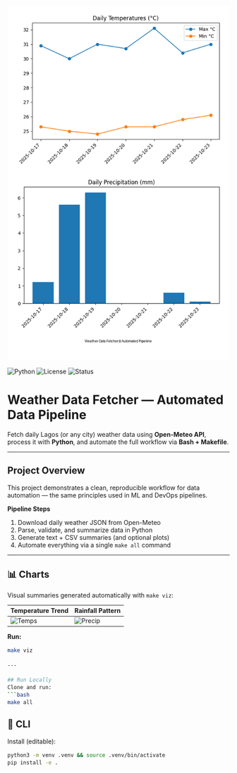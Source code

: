 ![Cover](assets/cover.png)

![Python](https://img.shields.io/badge/Python-3.10%2B-blue)
![License](https://img.shields.io/badge/License-MIT-green)
![Status](https://img.shields.io/badge/Release-v0.1.0-orange)

# Weather Data Fetcher — Automated Data Pipeline

Fetch daily Lagos (or any city) weather data using **Open-Meteo API**, process it with **Python**, and automate the full workflow via **Bash + Makefile**.

---

## Project Overview

This project demonstrates a clean, reproducible workflow for data automation — the same principles used in ML and DevOps pipelines.

**Pipeline Steps**

1. Download daily weather JSON from Open-Meteo
2. Parse, validate, and summarize data in Python
3. Generate text + CSV summaries (and optional plots)
4. Automate everything via a single `make all` command

---

## 📊 Charts

Visual summaries generated automatically with `make viz`:

| Temperature Trend           | Rainfall Pattern              |
| --------------------------- | ----------------------------- |
| ![Temps](results/temps.png) | ![Precip](results/precip.png) |

**Run:**

````bash
make viz

---

## Run Locally
Clone and run:
```bash
make all
````

## 🧰 CLI

Install (editable):

```bash
python3 -m venv .venv && source .venv/bin/activate
pip install -e .

```
